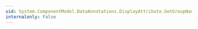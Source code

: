```yaml
---
uid: System.ComponentModel.DataAnnotations.DisplayAttribute.GetGroupName
internalonly: False
---
```

